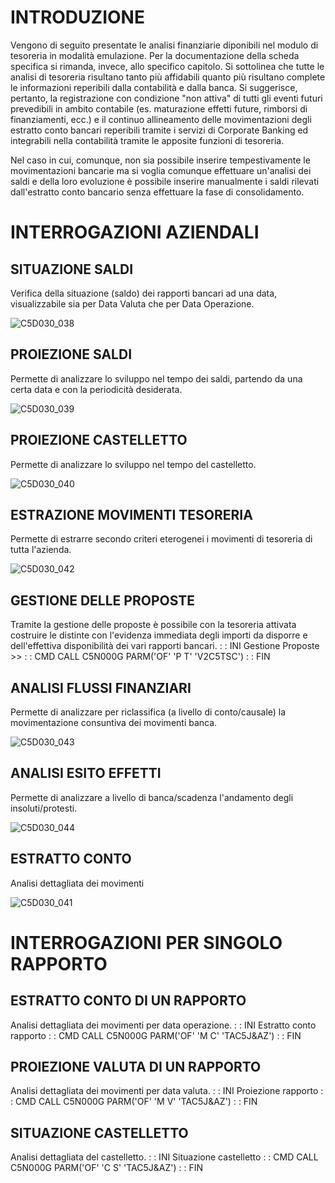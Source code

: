 # INTRODUZIONE
Vengono di seguito presentate le analisi finanziarie diponibili nel modulo di tesoreria in modalità emulazione. Per la documentazione della scheda specifica si rimanda, invece, allo specifico capitolo.
Si sottolinea che tutte le analisi di tesoreria risultano tanto più affidabili quanto più risultano complete le informazioni reperibili dalla contabilità e dalla banca.
Si suggerisce, pertanto,  la registrazione con condizione "non attiva" di tutti gli eventi futuri prevedibili in ambito contabile (es. maturazione effetti future, rimborsi di finanziamenti, ecc.) e il continuo allineamento delle  movimentazioni degli estratto conto bancari reperibili tramite i servizi di Corporate Banking ed integrabili nella contabilità tramite le apposite funzioni di tesoreria.

Nel caso in cui, comunque, non sia possibile inserire tempestivamente le movimentazioni bancarie ma si voglia comunque effettuare un'analisi dei saldi e della loro evoluzione è possibile inserire manualmente i saldi rilevati dall'estratto conto bancario senza effettuare la fase di consolidamento.

# INTERROGAZIONI AZIENDALI

## SITUAZIONE SALDI
Verifica della situazione (saldo) dei rapporti bancari ad una data, visualizzabile sia per Data Valuta che per Data Operazione.

![C5D030_038](http://localhost:3000/immagini/C5D030_B/C5D030_038.png)
## PROIEZIONE SALDI
Permette di analizzare lo sviluppo nel tempo dei saldi, partendo da una certa data e con la periodicità desiderata.

![C5D030_039](http://localhost:3000/immagini/C5D030_B/C5D030_039.png)
## PROIEZIONE CASTELLETTO
Permette di analizzare lo sviluppo nel tempo del castelletto.

![C5D030_040](http://localhost:3000/immagini/C5D030_B/C5D030_040.png)
## ESTRAZIONE MOVIMENTI TESORERIA
Permette di estrarre secondo criteri eterogenei i movimenti di tesoreria di tutta l'azienda.

![C5D030_042](http://localhost:3000/immagini/C5D030_B/C5D030_042.png)
## GESTIONE DELLE PROPOSTE
Tramite la gestione delle proposte è possibile con la tesoreria attivata costruire le distinte con l'evidenza immediata degli importi da disporre e dell'effettiva disponibilità dei vari rapporti bancari.
 :  : INI Gestione Proposte >>
 :  : CMD CALL C5N000G PARM('OF' 'P T' 'V2C5TSC')
 :  : FIN

## ANALISI FLUSSI FINANZIARI
Permette di analizzare per riclassifica (a livello di conto/causale) la movimentazione consuntiva dei movimenti banca.

![C5D030_043](http://localhost:3000/immagini/C5D030_B/C5D030_043.png)
## ANALISI ESITO EFFETTI
Permette di analizzare a livello di banca/scadenza l'andamento degli insoluti/protesti.

![C5D030_044](http://localhost:3000/immagini/C5D030_B/C5D030_044.png)
## ESTRATTO CONTO
Analisi dettagliata dei movimenti

![C5D030_041](http://localhost:3000/immagini/C5D030_B/C5D030_041.png)
# INTERROGAZIONI PER SINGOLO RAPPORTO
## ESTRATTO CONTO DI UN RAPPORTO
Analisi dettagliata dei movimenti per data operazione.
 :  : INI Estratto conto rapporto
 :  : CMD CALL C5N000G PARM('OF' 'M C' 'TAC5J&AZ')
 :  : FIN

## PROIEZIONE VALUTA DI UN RAPPORTO
Analisi dettagliata dei movimenti per data valuta.
 :  : INI Proiezione rapporto
 :  : CMD CALL C5N000G PARM('OF' 'M V' 'TAC5J&AZ')
 :  : FIN

## SITUAZIONE CASTELLETTO
Analisi dettagliata del castelletto.
 :  : INI Situazione castelletto
 :  : CMD CALL C5N000G PARM('OF' 'C S' 'TAC5J&AZ')
 :  : FIN
